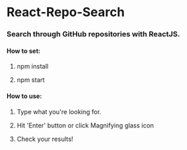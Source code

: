 # React-Repo-Search
### Search through GitHub repositories with ReactJS.

#### How to set:

1. npm install

2. npm start

#### How to use:

1. Type what you're looking for.

2. Hit 'Enter' button or click Magnifying glass icon

3. Check your results!

